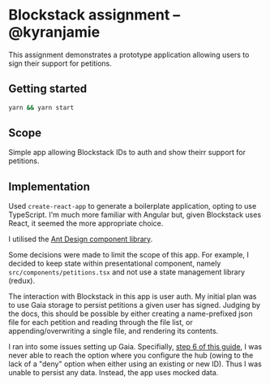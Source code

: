 # Blockstack assignment – @kyranjamie

This assignment demonstrates a prototype application allowing users to sign their support for petitions.

## Getting started

```sh
yarn && yarn start
``` 

## Scope

Simple app allowing Blockstack IDs to auth and show theirr support for petitions.

## Implementation

Used `create-react-app` to generate a boilerplate application, opting to use TypeScript. I'm much more familiar with Angular but, given Blockstack uses React, it seemed the more appropriate choice.

I utilised the [Ant Design component library](https://ant.design/). 

Some decisions were made to limit the scope of this app. For example, I decided to keep state within presentational component, namely `src/components/petitions.tsx` and not use a state management library (redux).

The interaction with Blockstack in this app is user auth. My initial plan was to use Gaia storage to persist petitions a given user has signed. Judging by the docs, this should be possible by either creating a name-prefixed json file for each petition and reading through the file list, or appending/overwriting a single file, and rendering its contents.

I ran into some issues setting up Gaia. Specifially, [step 6 of this guide](https://docs.blockstack.org/storage/hello-hub-choice.html), I was never able to reach the option where you configure the hub (owing to the lack of a "deny" option when either using an existing or new ID). Thus I was unable to persist any data. Instead, the app uses mocked data.
